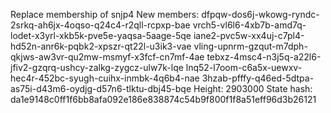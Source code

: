 Replace membership of snjp4
New members:
	dfpqw-dos6j-wkowg-ryndc-2srkq-ah6jx-4oqso-q24c4-r2qll-rcpxp-bae
	vrch5-vl6l6-4xb7b-amd7q-lodet-x3yrl-xkb5k-pve5e-yaqsa-5aage-5qe
	iane2-pvc5w-xx4uj-c7pl4-hd52n-anr6k-pqbk2-xpszr-qt22l-u3ik3-vae
	vling-upnrm-gzqut-m7dph-qkjws-aw3vr-qu2mw-msmyf-x3fcf-cn7mf-4ae
	tebxz-4msc4-n3j5q-a22l6-jfiv2-gzqrq-ushcy-zalkg-zygcz-ulw7k-lqe
	lnq52-l7oom-c6a5x-uewxv-hec4r-452bc-syugh-cuihx-inmbk-4q6b4-nae
	3hzab-pfffy-q46ed-5dtpa-as75i-d43m6-oydjg-d57n6-tlktu-dbj45-bqe
Height: 2903000
State hash: da1e9148c0ff1f6bb8afa092e186e838874c54b9f800f1f8a51eff96d3b26121

